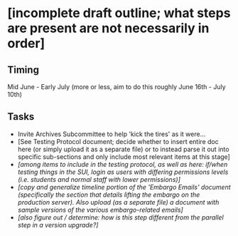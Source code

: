 # [incomplete draft outline; what steps are present are not necessarily in order]

## Timing

Mid June - Early July (more or less, aim to do this roughly June 16th - July 10th)

## Tasks

- Invite Archives Subcommittee to help 'kick the tires' as it were...
- [See Testing Protocol document; decide whether to insert entire doc here (or simply upload it as a separate file) or to instead parse it out into specific sub-sections and only include most relevant items at this stage]
- *[among items to include in the testing protocol, as well as here: if/when testing things in the SUI, login as users with differing permissions levels (i.e. students and normal staff with lower permissions)]*
- *[copy and generalize timeline portion of the 'Embargo Emails' document (specifically the section that details lifting the embargo on the production server).  Also upload (as a separate file) a document with sample versions of the various embargo-related emails]*
- *[also figure out / determine: how is this step different from the parallel step in a version upgrade?]*
